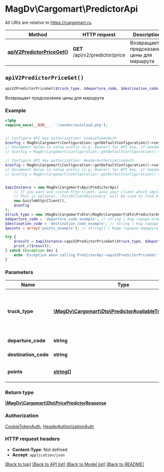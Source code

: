 # MagDv\Cargomart\PredictorApi

All URIs are relative to https://cargomart.ru.

Method | HTTP request | Description
------------- | ------------- | -------------
[**apiV2PredictorPriceGet()**](PredictorApi.md#apiV2PredictorPriceGet) | **GET** /api/v2/predictor/price | Возвращает предсказание цены для маршрута


## `apiV2PredictorPriceGet()`

```php
apiV2PredictorPriceGet($truck_type, $departure_code, $destination_code, $points): \MagDv\Cargomart\Dto\PricePredictorResponse
```

Возвращает предсказание цены для маршрута

### Example

```php
<?php
require_once(__DIR__ . '/vendor/autoload.php');


// Configure API key authorization: CookieTokenAuth
$config = MagDv\Cargomart\Configuration::getDefaultConfiguration()->setApiKey('token', 'YOUR_API_KEY');
// Uncomment below to setup prefix (e.g. Bearer) for API key, if needed
// $config = MagDv\Cargomart\Configuration::getDefaultConfiguration()->setApiKeyPrefix('token', 'Bearer');

// Configure API key authorization: HeaderAuthorizationAuth
$config = MagDv\Cargomart\Configuration::getDefaultConfiguration()->setApiKey('Authorization', 'YOUR_API_KEY');
// Uncomment below to setup prefix (e.g. Bearer) for API key, if needed
// $config = MagDv\Cargomart\Configuration::getDefaultConfiguration()->setApiKeyPrefix('Authorization', 'Bearer');


$apiInstance = new MagDv\Cargomart\Api\PredictorApi(
    // If you want use custom http client, pass your client which implements `Psr\Http\Client\ClientInterface`.
    // This is optional, `Psr18ClientDiscovery` will be used to find http client. For instance `GuzzleHttp\Client` implements that interface
    new GuzzleHttp\Client(),
    $config
);
$truck_type = new \MagDv\Cargomart\Dto\\MagDv\Cargomart\Dto\PredictorAvailableTruckTypeEnum(); // \MagDv\Cargomart\Dto\PredictorAvailableTruckTypeEnum | Код типа кузова (допустимы пока только тент, реф и изотерм)
$departure_code = 'departure_code_example'; // string | Код города отправки
$destination_code = 'destination_code_example'; // string | Код города назначения
$points = array('points_example'); // string[] | Коды городов маршрута

try {
    $result = $apiInstance->apiV2PredictorPriceGet($truck_type, $departure_code, $destination_code, $points);
    print_r($result);
} catch (Exception $e) {
    echo 'Exception when calling PredictorApi->apiV2PredictorPriceGet: ', $e->getMessage(), PHP_EOL;
}
```

### Parameters

Name | Type | Description  | Notes
------------- | ------------- | ------------- | -------------
 **truck_type** | [**\MagDv\Cargomart\Dto\PredictorAvailableTruckTypeEnum**](../Model/.md)| Код типа кузова (допустимы пока только тент, реф и изотерм) |
 **departure_code** | **string**| Код города отправки | [optional]
 **destination_code** | **string**| Код города назначения | [optional]
 **points** | [**string[]**](../Model/string.md)| Коды городов маршрута | [optional]

### Return type

[**\MagDv\Cargomart\Dto\PricePredictorResponse**](../Model/PricePredictorResponse.md)

### Authorization

[CookieTokenAuth](../../README.md#CookieTokenAuth), [HeaderAuthorizationAuth](../../README.md#HeaderAuthorizationAuth)

### HTTP request headers

- **Content-Type**: Not defined
- **Accept**: `application/json`

[[Back to top]](#) [[Back to API list]](../../README.md#endpoints)
[[Back to Model list]](../../README.md#models)
[[Back to README]](../../README.md)

